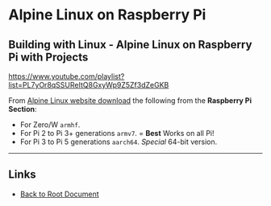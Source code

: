 # Alpine Linux on Raspberry Pi

## Building with Linux - Alpine Linux on Raspberry Pi with Projects

<https://www.youtube.com/playlist?list=PL7yOr8qSSUReItQ8GxyWp9Z5Zf3dZeGKB>

From [Alpine Linux website download](https://alpinelinux.org/downloads/) 
the following from the **Raspberry Pi Section**:

- For Zero/W `armhf`.
- For Pi 2 to Pi 3+ generations `armv7`. = **Best** Works on all Pi!
- For Pi 3 to Pi 5 generations `aarch64`.  *Special* 64-bit version.

----
<!-- Footer Begins Here -->
## Links

- [Back to Root Document](../README.md)
